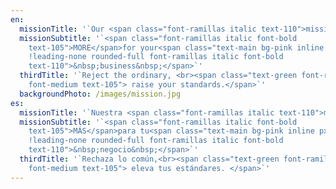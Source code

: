 ```yaml
---
en:
  missionTitle: '`Our <span class="font-ramillas italic text-110">mission</span>`'
  missionSubtitle: '`<span class="font-ramillas italic font-bold
    text-105">MORE</span>for your<span class="text-main bg-pink inline px-5
    !leading-none rounded-full font-ramillas italic font-bold
    text-110">&nbsp;business&nbsp;</span>`'
  thirdTitle: '`Reject the ordinary, <br><span class="text-green font-ramillas
    font-medium text-105"> raise your standards.</span>`'
  backgroundPhoto: /images/mission.jpg
es:
  missionTitle: '`Nuestra <span class="font-ramillas italic text-110">misión</span>`'
  missionSubtitle: '`<span class="font-ramillas italic font-bold
    text-105">MÁS</span>para tu<span class="text-main bg-pink inline px-5
    !leading-none rounded-full font-ramillas italic font-bold
    text-110">&nbsp;negocio&nbsp;</span>`'
  thirdTitle: '`Rechaza lo común,<br><span class="text-green font-ramillas
    font-medium text-105"> eleva tus estándares. </span>`'
---
```

